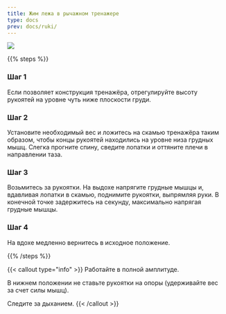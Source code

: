 ```yaml
---
title: Жим лежа в рычажном тренажере
type: docs
prev: docs/ruki/
---
```

![](https://github.com/user-attachments/assets/ea908cf2-35cf-4824-97c3-16bd94e1e7f4)


{{% steps %}}

### Шаг 1
Если позволяет конструкция тренажёра, отрегулируйте высоту рукоятей на уровне чуть ниже плоскости груди.

### Шаг 2
Установите необходимый вес и ложитесь на скамью тренажёра таким образом, чтобы концы рукоятей находились на уровне низа грудных мышц. Слегка прогните спину, сведите лопатки и оттяните плечи в направлении таза.

### Шаг 3
Возьмитесь за рукоятки. На выдохе напрягите грудные мышцы и, вдавливая лопатки в скамью, поднимите рукоятки, выпрямляя руки. В конечной точке задержитесь на секунду, максимально напрягая грудные мышцы.

### Шаг 4
На вдохе медленно вернитесь в исходное положение.


{{% /steps %}}

{{< callout type="info" >}}
Работайте в полной амплитуде.

﻿﻿В нижнем положении не ставьте рукоятки на опоры (удерживайте вес за счет силы мышц).

﻿﻿Следите за дыханием.
{{< /callout >}}
